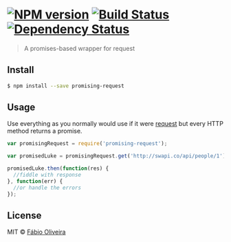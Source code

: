 #  [![NPM version][npm-image]][npm-url] [![Build Status][travis-image]][travis-url] [![Dependency Status][daviddm-url]][daviddm-image]

> A promises-based wrapper for request


## Install

```sh
$ npm install --save promising-request
```

## Usage

Use everything as you normally would use if it were [request](https://www.npmjs.com/package/request) but every HTTP method returns a promise.

```js
var promisingRequest = require('promising-request');

var promisedLuke = promisingRequest.get('http://swapi.co/api/people/1');

promisedLuke.then(function(res) {
  //fiddle with response
}, function(err) {
  //or handle the errors
});
```


## License

MIT © [Fábio Oliveira](http://about.me/foliveira)


[npm-url]: https://npmjs.org/package/promising-request
[npm-image]: https://badge.fury.io/js/promising-request.svg
[travis-url]: https://travis-ci.org/foliveira/promising-request
[travis-image]: https://travis-ci.org/foliveira/promising-request.svg?branch=master
[daviddm-url]: https://david-dm.org/foliveira/promising-request.svg?theme=shields.io
[daviddm-image]: https://david-dm.org/foliveira/promising-request
